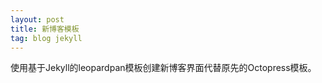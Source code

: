 ```yaml
---
layout: post
title: 新博客模板
tag: blog jekyll
---
```


使用基于Jekyll的leopardpan模板创建新博客界面代替原先的Octopress模板。
